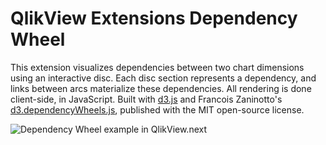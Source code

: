 QlikView Extensions Dependency Wheel
====================================

This extension visualizes dependencies between two chart dimensions using an interactive disc. Each disc section represents a dependency, and links between arcs materialize these dependencies. All rendering is done client-side, in JavaScript. Built with <a href="https://github.com/mbostock/d3">d3.js</a> and Francois Zaninotto's <a href="http://fzaninotto.github.com/DependencyWheel">d3.dependencyWheels.js</a>, published with the MIT open-source license.

![Dependency Wheel example in QlikView.next](https://s3-eu-west-1.amazonaws.com/tiq-solutions/tumblr/pics/QlikView_Extension_DependencyWheel.PNG)
